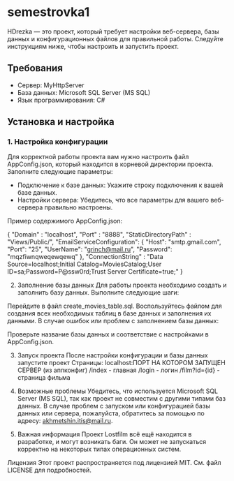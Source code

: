 # semestrovka1
HDrezka — это проект, который требует настройки веб-сервера, базы данных и конфигурационных файлов для правильной работы. Следуйте инструкциям ниже, чтобы настроить и запустить проект.

## Требования

- Сервер: MyHttpServer
- База данных: Microsoft SQL Server (MS SQL)
- Язык программирования: C#

## Установка и настройка

### 1. Настройка конфигурации

Для корректной работы проекта вам нужно настроить файл AppConfig.json, который находится в корневой директории проекта. Заполните следующие параметры:

- Подключение к базе данных: Укажите строку подключения к вашей базе данных.
- Настройки сервера: Убедитесь, что все параметры для вашего веб-сервера правильно настроены.

Пример содержимого AppConfig.json:

{
  "Domain" : "localhost",
  "Port" : "8888", 
  "StaticDirectoryPath" : "Views/Public/",
  "EmailServiceConfiguration": {
    "Host": "smtp.gmail.com",
    "Port": "25",
    "UserName": "grinch@mail.ru",
    "Password": "mqzfiwnqweqewqewq"
  },
  "ConnectionString" : "Data Source=localhost;Initial Catalog=MoviesCatalog;User ID=sa;Password=P@ssw0rd;Trust Server Certificate=true;"
}

2. Заполнение базы данных
Для работы проекта необходимо создать и заполнить базу данных. Выполните следующие шаги:

Перейдите в файл create_movies_table.sql.
Воспользуйтесь файлом для создания всех необходимых таблиц в базе данных и заполнения их данными.
В случае ошибок или проблем с заполнением базы данных:

Проверьте название базы данных и соответствие с настройками в AppConfig.json.


3. Запуск проекта
После настройки конфигурации и базы данных запустите проект
Страницы:
localhost:ПОРТ НА КОТОРОМ ЗАПУЩЕН СЕРВЕР (из аппконфиг)
 /index - главная
/login - логин
/film?id={id} - страница фильма


5. Возможные проблемы
Убедитесь, что используется Microsoft SQL Server (MS SQL), так как проект не совместим с другими типами баз данных.
В случае проблем с запуском или конфигурацией базы данных или сервера, пожалуйста, обратитесь за помощью по адресу: akhmetshin.itis@mail.ru.
6. Важная информация
Проект Lostfilm всё ещё находится в разработке, и могут возникать баги. Он может не запускаться корректно на некоторых типах операционных систем.

Лицензия
Этот проект распространяется под лицензией MIT. См. файл LICENSE для подробностей.


